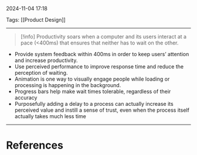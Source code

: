 2024-11-04 17:18

Tags: [[Product Design]]

---


> [!info] Productivity soars when a computer and its users interact at a pace (<400ms) that ensures that neither has to wait on the other.

- Provide system feedback within 400ms in order to keep users’ attention and increase productivity.
- Use perceived performance to improve response time and reduce the perception of waiting.
- Animation is one way to visually engage people while loading or processing is happening in the background.
- Progress bars help make wait times tolerable, regardless of their accuracy
- Purposefully adding a delay to a process can actually increase its perceived value and instill a sense of trust, even when the process itself actually takes much less time

---
# References